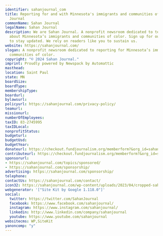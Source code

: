```yaml
---
identifier: sahanjournal_com
title: Reporting for and with Minnesota's immigrants and communities of color. — Sahan
  Journal
commonName: Sahan Journal
legalName: Sahan Journal
description: We are Sahan Journal. A nonprofit newsroom dedicated to telling stories
  about Minnesota’s immigrants and communities of color. Sign up for our newsletters
  to stay updated. We rely on readers like you to sustain us.
website: https://sahanjournal.com/
slogan: A nonprofit newsroom dedicated to reporting for Minnesota’s immigrants and
  communities of color.
copyright: "© 2024 Sahan Journal."
imprint: Proudly powered by Newspack by Automattic
masthead:
location: Saint Paul
state: MN
boardSize:
boardType:
membershipType:
boardurl:
bylawsurl:
policyurl: https://sahanjournal.com/privacy-policy/
teamurl:
missionurl:
numberOfEmployees:
taxID: 83-2745995
taxIDLocal:
nonprofitStatus:
budgeturl:
budgetUsd:
budgetYear:
donateurl: https://checkout.fundjournalism.org/memberform?&org_id=sahanjournal&campaign=7015w000001OugBAAS
contributeurl: https://checkout.fundjournalism.org/memberform?&org_id=sahanjournal&campaign=7015w000001OugBAAS
sponsorurl:
- https://sahanjournal.com/topics/sponsored/
- https://sahanjournal.com/sponsorship/
advertising: https://sahanjournal.com/sponsorship/
telephone:
contactUs: https://sahanjournal.com/contact/
icon32: https://sahanjournal.com/wp-content/uploads/2023/04/cropped-sahan-favicon-nobg-32x32.png
webgenerator: '["Site Kit by Google 1.118.0"]'
social:
  twitter: https://twitter.com/SahanJournal
  facebook: https://www.facebook.com/sahanjournal/
  instagram: https://www.instagram.com/sahanjournal/
  linkedin: http://www.linkedin.com/company/sahanjournal
  youtube: https://www.youtube.com/sahanjournal
websitecms: WP,SiteKit
yanoncomp: "y"
---
```

